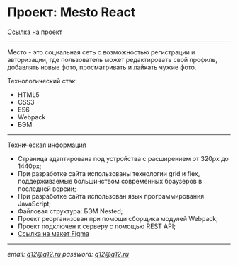 # Проект: Mesto React

[Ссылка на проект](https://sasha-harkova.github.io/react-mesto-auth/)
___

Место - это социальная сеть с возможностью регистрации и авторизации, где пользователь может редактировать свой профиль, добавлять новые фото, просматривать и лайкать чужие фото. 

Технологический стэк:
* HTML5
* CSS3
* ES6
* Webpack
* БЭМ
___

Техническая информация
* Страница адаптирована под устройства с расширением от 320px до 1440px;
* При разработке сайта использованы технологии grid и flex, поддерживаемые большинством современных браузеров в последней версии;
* При разработке сайта использован язык программирования JavaScript;
* Файловая структура: БЭМ Nested;
* Проект реорганизован при помощи сборщика модулей Webpack;
* Проект подключен к серверу с помощью REST API;
* [Ссылка на макет Figma](https://www.figma.com/file/2cn9N9jSkmxD84oJik7xL7/JavaScript.-Sprint-4?node-id=0%3A1)

___

*email: q12@q12.ru*
*password: q12@q12.ru*